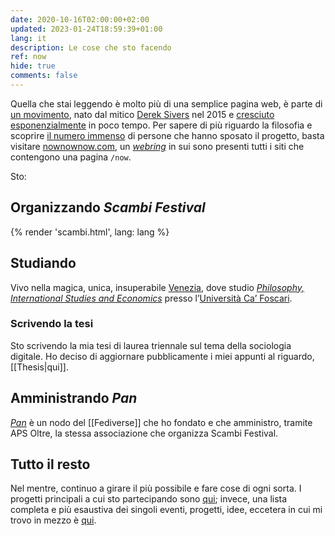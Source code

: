 ```yaml
---
date: 2020-10-16T02:00:00+02:00
updated: 2023-01-24T18:59:39+01:00
lang: it
description: Le cose che sto facendo
ref: now
hide: true
comments: false
---
```

<div class='blue box'>
	Quella che stai leggendo è molto più di una semplice pagina web, è parte di <a href='https://sive.rs/nowff' title='Now page - Derek Sivers'>un movimento</a>, nato dal mitico <a href='https://sive.rs' title='Derek Sivers’ personal website'>Derek Sivers</a> nel 2015 e <a href='https://sive.rs/now3'>cresciuto esponenzialmente</a> in poco tempo. Per sapere di più riguardo la filosofia e scoprire <a href='https://nownownow.com' title='NowNowNow'>il numero immenso</a> di persone che hanno sposato il progetto, basta visitare <a href='https://nownownow.com/about' title='About NowNowNow'>nownownow.com</a>, un <a href='https://it.wikipedia.org/wiki/Webring' title='Webring su Wikipedia'><i>webring</i></a> in sui sono presenti tutti i siti che contengono una pagina <code>/now</code>.
</div>

Sto:

## Organizzando <cite>Scambi Festival</cite>

{% render 'scambi.html', lang: lang %}

## Studiando

Vivo nella magica, unica, insuperabile [Venezia](https://comune.venezia.it 'Sito web del comune di Venezia'), dove studio [*Philosophy, International Studies and Economics*](https://unive.it/pise 'la pagina del PISE sul sito di Ca’ Foscari') presso l’[Università Ca’ Foscari](https://unive.it 'il sito web di Ca’ Foscari').

### Scrivendo la tesi

Sto scrivendo la mia tesi di laurea triennale sul tema della sociologia digitale. Ho deciso di aggiornare pubblicamente i miei appunti al riguardo, [[Thesis|qui]].

## Amministrando <cite>Pan</cite>

<cite>[Pan](https://pan.rent 'Pan Social')</cite> è un nodo del [[Fediverse]] che ho fondato e che amministro, tramite APS Oltre, la stessa associazione che organizza Scambi Festival.

## Tutto il resto

Nel mentre, continuo a girare il più possibile e fare cose di ogni sorta. I progetti principali a cui sto partecipando sono [qui](https://tommi.space/cose 'Cose'); invece, una lista completa e più esaustiva dei singoli eventi, progetti, idee, eccetera in cui mi trovo in mezzo è [qui](https://tommi.space/tutto 'Tutto').